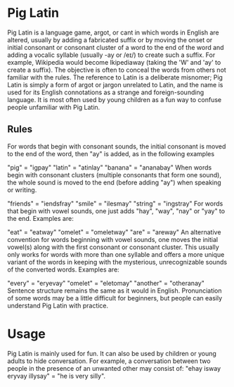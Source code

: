 # Pig Latin

Pig Latin is a language game, argot, or cant in which words in English are altered, usually by adding a fabricated suffix or by moving the onset or initial consonant or consonant cluster of a word to the end of the word and adding a vocalic syllable (usually -ay or /eɪ/) to create such a suffix. For example, Wikipedia would become Ikipediaway (taking the 'W' and 'ay' to create a suffix). The objective is often to conceal the words from others not familiar with the rules. The reference to Latin is a deliberate misnomer; Pig Latin is simply a form of argot or jargon unrelated to Latin, and the name is used for its English connotations as a strange and foreign-sounding language. It is most often used by young children as a fun way to confuse people unfamiliar with Pig Latin.

## Rules

For words that begin with consonant sounds, the initial consonant is moved to the end of the word, then "ay" is added, as in the following examples

"pig" = "igpay"
"latin" = "atinlay"
"banana" = "ananabay"
When words begin with consonant clusters (multiple consonants that form one sound), the whole sound is moved to the end (before adding "ay") when speaking or writing.

"friends" = "iendsfray"
"smile" = "ilesmay"
"string" = "ingstray"
For words that begin with vowel sounds, one just adds "hay", "way", "nay" or "yay" to the end. Examples are:

"eat" = "eatway"
"omelet" = "omeletway"
"are" = "areway"
An alternative convention for words beginning with vowel sounds, one moves the initial vowel(s) along with the first consonant or consonant cluster. This usually only works for words with more than one syllable and offers a more unique variant of the words in keeping with the mysterious, unrecognizable sounds of the converted words. Examples are:

"every" = "eryevay"
"omelet" = "eletomay"
"another" = "otheranay"
Sentence structure remains the same as it would in English. Pronunciation of some words may be a little difficult for beginners, but people can easily understand Pig Latin with practice.

# Usage

Pig Latin is mainly used for fun. It can also be used by children or young adults to hide conversation. For example, a conversation between two people in the presence of an unwanted other may consist of: "ehay isway eryvay illysay" = "he is very silly".

